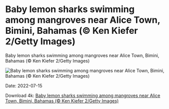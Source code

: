 # Baby lemon sharks swimming among mangroves near Alice Town, Bimini, Bahamas (© Ken Kiefer 2/Getty Images)

Baby lemon sharks swimming among mangroves near Alice Town, Bimini, Bahamas (© Ken Kiefer 2/Getty Images)

![Baby lemon sharks swimming among mangroves near Alice Town, Bimini, Bahamas (© Ken Kiefer 2/Getty Images)](https://bing.com/th?id=OHR.BabyLemons_EN-US8232804860_UHD.jpg&w=1024&h=576)

Date: 2022-07-15

Download 4k: [Baby lemon sharks swimming among mangroves near Alice Town, Bimini, Bahamas (© Ken Kiefer 2/Getty Images)](https://bing.com/th?id=OHR.BabyLemons_EN-US8232804860_UHD.jpg)

